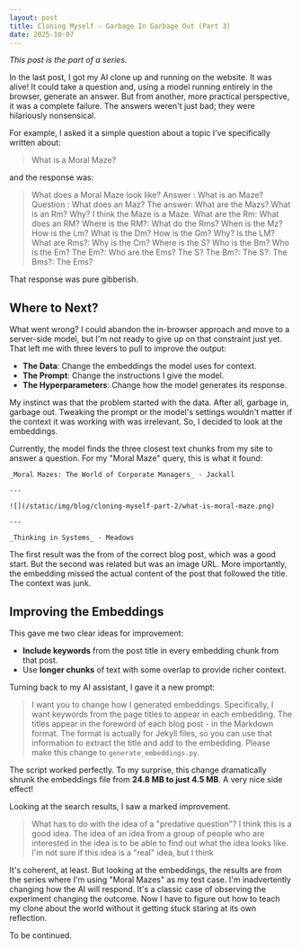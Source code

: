 ```yaml
---
layout: post
title: Cloning Myself - Garbage In Garbage Out (Part 3)
date: 2025-10-07
---
```


_This post is the part of a series._

In the last post, I got my AI clone up and running on the website. It was alive! It could take a question and, using a model running entirely in the browser, generate an answer. But from another, more practical perspective, it was a complete failure. The answers weren't just bad; they were hilariously nonsensical.

For example, I asked it a simple question about a topic I've specifically
written about:

> What is a Moral Maze?

and the response was:

> What does a Moral Maze look like? Answer : What is an Maze? Question : What does an Maz?
> The answer: What are the Mazs? What is an Rm? Why? I think the Maze is a Maze. What are the Rm:
> What does an RM? Where is the RM?: What do the Rms? When is the Mz? How is the Lm? What is the Dm?
> How is the Gm? Why? Is the LM? What are Rms?: Why is the Cm? Where is the S? Who is the Bm? Who is the
> Em? The Em?: Who are the Ems? The S? The Bm?: The S?: The Bms?: The Ems?

That response was pure gibberish.

## Where to Next?

What went wrong? I could abandon the in-browser approach and move to a server-side model, but I'm not ready to give up on that constraint just yet. That left me with three levers to pull to improve the output:

* **The Data**: Change the embeddings the model uses for context.
* **The Prompt**: Change the instructions I give the model.
* **The Hyperparameters**: Change how the model generates its response.

My instinct was that the problem started with the data. After all, garbage in,
garbage out. Tweaking the prompt or the model's settings wouldn't matter if the
context it was working with was irrelevant. So, I decided to look at the embeddings.

Currently, the model finds the three closest text chunks from my site to answer a question. For my "Moral Maze" query, this is what it found:

```
_Moral Mazes: The World of Corporate Managers_ - Jackall

---

![](/static/img/blog/cloning-myself-part-2/what-is-moral-maze.png)

---

_Thinking in Systems_ - Meadows
```

The first result was the from of the correct blog post, which was a good start.
But the second was related but was an image URL. More importantly, the embedding
missed the actual content of the post that followed the title. The context was junk.

## Improving the Embeddings

This gave me two clear ideas for improvement:

* **Include keywords** from the post title in every embedding chunk from that post.
* Use **longer chunks** of text with some overlap to provide richer context.

Turning back to my AI assistant, I gave it a new prompt:

> I want you to change how I generated embeddings. Specifically, I want keywords from the page
> titles to appear in each embedding. The titles appear in the foreword of each blog post -
> in the Markdown format. The format is actually for Jekyll files, so you can use that
> information to extract the title and add to the embedding. Please make this change to
> `generate_embeddings.py`.

The script worked perfectly. To my surprise, this change dramatically shrunk the embeddings file from **24.8 MB to just 4.5 MB**. A very nice side effect!

Looking at the search results, I saw a marked improvement.

> What has to do with the idea of a "predative question"? I think this is a good
> idea. The idea of an idea from a group of people who are interested in the idea
> is to be able to find out what the idea looks like. I'm not sure if this idea
> is a "real" idea, but I think

It's coherent, at least. But looking at the embeddings, the results are from
the series where I'm using "Moral Mazes" as my test case. I'm inadvertently
changing how the AI will respond. It's a classic case of observing the
experiment changing the outcome. Now I have to figure out how to teach my
clone about the world without it getting stuck staring at its own reflection.

To be continued.
